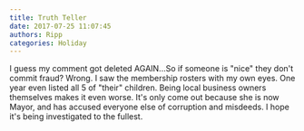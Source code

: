 ```yaml
---
title: Truth Teller
date: 2017-07-25 11:07:45
authors: Ripp
categories: Holiday
---
```


 I guess my comment got deleted AGAIN...So if someone is "nice" they don't commit fraud?  Wrong.  I saw the membership rosters with my own eyes.  One year even listed all 5 of "their" children. Being local business owners themselves makes it even worse.  It's only come out because she is now Mayor, and has accused everyone else of corruption and misdeeds.  I hope it's being investigated to the fullest.